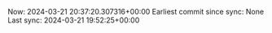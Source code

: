 Now: 2024-03-21 20:37:20.307316+00:00 Earliest commit since sync: None Last sync: 2024-03-21 19:52:25+00:00
